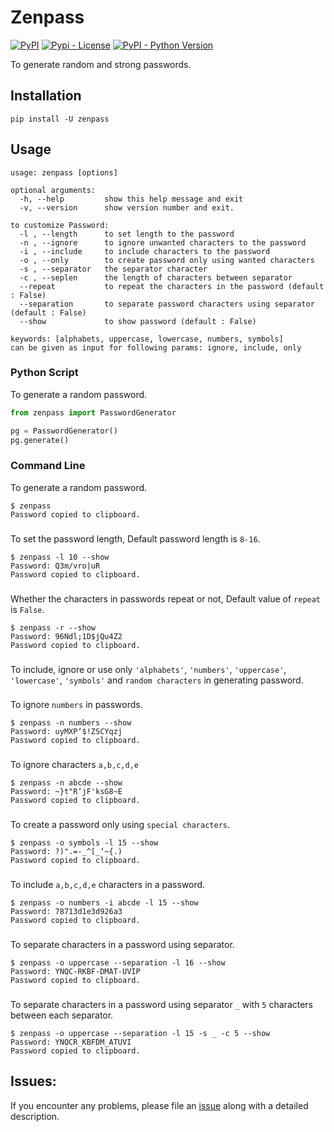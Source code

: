 # Zenpass

[![PyPI](https://img.shields.io/pypi/v/zenpass)](https://pypi.python.org/pypi/zenpass)
[![Pypi - License](https://img.shields.io/github/license/codesrg/zenpass)](https://github.com/codesrg/zenpass/blob/main/LICENSE)
[![PyPI - Python Version](https://img.shields.io/pypi/pyversions/zenpass?color=red)](https://pypi.python.org/pypi/zenpass)

To generate random and strong passwords.

## Installation

`pip install -U zenpass`

## Usage

```
usage: zenpass [options]

optional arguments:
  -h, --help         show this help message and exit
  -v, --version      show version number and exit.

to customize Password:
  -l , --length      to set length to the password
  -n , --ignore      to ignore unwanted characters to the password
  -i , --include     to include characters to the password
  -o , --only        to create password only using wanted characters
  -s , --separator   the separator character
  -c , --seplen      the length of characters between separator
  --repeat           to repeat the characters in the password (default : False)
  --separation       to separate password characters using separator (default : False)
  --show             to show password (default : False)
  
keywords: [alphabets, uppercase, lowercase, numbers, symbols] 
can be given as input for following params: ignore, include, only
```

### Python Script

To generate a random password.

```python
from zenpass import PasswordGenerator

pg = PasswordGenerator()
pg.generate()
```

### Command Line

To generate a random password.

```
$ zenpass
Password copied to clipboard.
```

###

To set the password length, Default password length is `8-16`.

```
$ zenpass -l 10 --show
Password: Q3m/vro|uR
Password copied to clipboard.
```

###

Whether the characters in passwords repeat or not,
Default value of `repeat` is `False`.

```
$ zenpass -r --show
Password: 96Ndl;1D$jQu4Z2
Password copied to clipboard.
```

###

To include, ignore or use only `'alphabets'`, `'numbers'`, `'uppercase'`, `'lowercase'`, `'symbols'`
and `random characters` in generating password.

###

To ignore `numbers` in passwords.

```
$ zenpass -n numbers --show
Password: uyMXP‘$!ZSCYqzj
Password copied to clipboard.
```

###

To ignore characters `a,b,c,d,e`

```
$ zenpass -n abcde --show
Password: ~}t"R‘jF'ksG8~E
Password copied to clipboard.
```

###

To create a password only using `special characters`.

```
$ zenpass -o symbols -l 15 --show
Password: ?)".=-_^[_‘~{.)
Password copied to clipboard.
```

###

To include `a,b,c,d,e` characters in a password.

```
$ zenpass -o numbers -i abcde -l 15 --show
Password: 78713d1e3d926a3
Password copied to clipboard.
```

###

To separate characters in a password using separator.

```
$ zenpass -o uppercase --separation -l 16 --show
Password: YNQC-RKBF-DMAT-UVIP
Password copied to clipboard.
```

###

To separate characters in a password using separator `_` with `5` characters between each separator.

```
$ zenpass -o uppercase --separation -l 15 -s _ -c 5 --show
Password: YNQCR_KBFDM_ATUVI
Password copied to clipboard.
```

## Issues:

If you encounter any problems, please file an [issue](https://github.com/codesrg/zenpass/issues) along with a detailed
description.